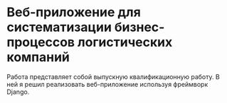 # Веб-приложение для систематизации бизнес-процессов логистических компаний

Работа представляет собой выпускную квалификационную работу. В ней я решил реализовать веб-приложение используя фреймворк Django.
